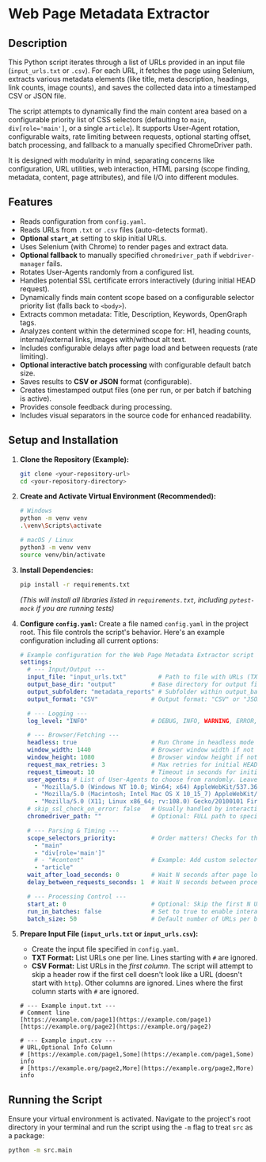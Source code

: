 # Web Page Metadata Extractor

## Description

This Python script iterates through a list of URLs provided in an input file (`input_urls.txt` or `.csv`). For each URL, it fetches the page using Selenium, extracts various metadata elements (like title, meta description, headings, link counts, image counts), and saves the collected data into a timestamped CSV or JSON file.

The script attempts to dynamically find the main content area based on a configurable priority list of CSS selectors (defaulting to `main`, `div[role='main']`, or a single `article`). It supports User-Agent rotation, configurable waits, rate limiting between requests, optional starting offset, batch processing, and fallback to a manually specified ChromeDriver path.

It is designed with modularity in mind, separating concerns like configuration, URL utilities, web interaction, HTML parsing (scope finding, metadata, content, page attributes), and file I/O into different modules.

## Features

* Reads configuration from `config.yaml`.
* Reads URLs from `.txt` or `.csv` files (auto-detects format).
* **Optional `start_at`** setting to skip initial URLs.
* Uses Selenium (with Chrome) to render pages and extract data.
* **Optional fallback** to manually specified `chromedriver_path` if `webdriver-manager` fails.
* Rotates User-Agents randomly from a configured list.
* Handles potential SSL certificate errors interactively (during initial HEAD request).
* Dynamically finds main content scope based on a configurable selector priority list (falls back to `<body>`).
* Extracts common metadata: Title, Description, Keywords, OpenGraph tags.
* Analyzes content within the determined scope for: H1, heading counts, internal/external links, images with/without alt text.
* Includes configurable delays after page load and between requests (rate limiting).
* **Optional interactive batch processing** with configurable default batch size.
* Saves results to **CSV or JSON** format (configurable).
* Creates timestamped output files (one per run, or per batch if batching is active).
* Provides console feedback during processing.
* Includes visual separators in the source code for enhanced readability.

## Setup and Installation

1.  **Clone the Repository (Example):**
    ```bash
    git clone <your-repository-url>
    cd <your-repository-directory>
    ```

2.  **Create and Activate Virtual Environment (Recommended):**
    ```bash
    # Windows
    python -m venv venv
    .\venv\Scripts\activate

    # macOS / Linux
    python3 -m venv venv
    source venv/bin/activate
    ```

3.  **Install Dependencies:**
    ```bash
    pip install -r requirements.txt
    ```
    *(This will install all libraries listed in `requirements.txt`, including `pytest-mock` if you are running tests)*

4.  **Configure `config.yaml`:**
    Create a file named `config.yaml` in the project root. This file controls the script's behavior. Here's an example configuration including all current options:
    ```yaml
    # Example configuration for the Web Page Metadata Extractor script
    settings:
      # --- Input/Output ---
      input_file: "input_urls.txt"         # Path to file with URLs (TXT or CSV auto-detected)
      output_base_dir: "output"          # Base directory for output files
      output_subfolder: "metadata_reports" # Subfolder within output_base_dir
      output_format: "CSV"               # Output format: "CSV" or "JSON"

      # --- Logging ---
      log_level: "INFO"                  # DEBUG, INFO, WARNING, ERROR, CRITICAL

      # --- Browser/Fetching ---
      headless: true                     # Run Chrome in headless mode (true/false)
      window_width: 1440                 # Browser window width if not headless
      window_height: 1080                # Browser window height if not headless
      request_max_retries: 3             # Max retries for initial HEAD request if connection fails
      request_timeout: 10                # Timeout in seconds for initial HEAD request
      user_agents: # List of User-Agents to choose from randomly. Leave empty or comment out for default.
        - "Mozilla/5.0 (Windows NT 10.0; Win64; x64) AppleWebKit/537.36 (KHTML, like Gecko) Chrome/110.0.0.0 Safari/537.36"
        - "Mozilla/5.0 (Macintosh; Intel Mac OS X 10_15_7) AppleWebKit/605.1.15 (KHTML, like Gecko) Version/16.3 Safari/605.1.15"
        - "Mozilla/5.0 (X11; Linux x86_64; rv:108.0) Gecko/20100101 Firefox/108.0"
      # skip_ssl_check_on_error: false   # Usually handled by interactive HEAD request prompt if applicable
      chromedriver_path: ""              # Optional: FULL path to specific chromedriver executable if webdriver-manager fails or is bypassed. Leave empty to rely on manager first.

      # --- Parsing & Timing ---
      scope_selectors_priority:          # Order matters! Checks for these selectors for main content. 'article' requires unique match.
        - "main"
        - "div[role='main']"
        # - "#content"                   # Example: Add custom selectors here if needed
        - "article"
      wait_after_load_seconds: 0         # Wait N seconds after page load state 'complete' before parsing. Set to 0 to disable.
      delay_between_requests_seconds: 1  # Wait N seconds between processing each URL. Set to 0 to disable.

      # --- Processing Control ---
      start_at: 0                        # Optional: Skip the first N URLs (0-based index, e.g., 0 starts from first, 5 skips first 5)
      run_in_batches: false              # Set to true to enable interactive batch processing
      batch_size: 50                     # Default number of URLs per batch if batching is enabled

    ```

5.  **Prepare Input File (`input_urls.txt` or `input_urls.csv`):**
    * Create the input file specified in `config.yaml`.
    * **TXT Format:** List URLs one per line. Lines starting with `#` are ignored.
    * **CSV Format:** List URLs in the *first column*. The script will attempt to skip a header row if the first cell doesn't look like a URL (doesn't start with `http`). Other columns are ignored. Lines where the first column starts with `#` are ignored.
    ```text
    # --- Example input.txt ---
    # Comment line
    [https://example.com/page1](https://example.com/page1)
    [https://example.org/page2](https://example.org/page2)

    # --- Example input.csv ---
    # URL,Optional Info Column
    # [https://example.com/page1,Some](https://example.com/page1,Some) info
    # [https://example.org/page2,More](https://example.org/page2,More) info
    ```


## Running the Script

Ensure your virtual environment is activated. Navigate to the project's root directory in your terminal and run the script using the `-m` flag to treat `src` as a package:

```bash
python -m src.main